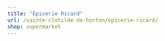 ```yaml
---
title: "Épicerie Ricard"
url: /sainte-clotilde-de-horton/epicerie-ricard/
shop: supermarket
---
```

